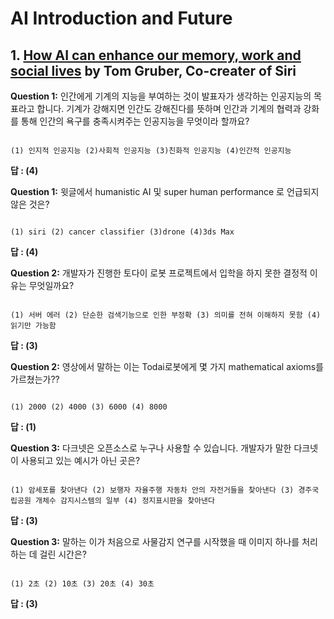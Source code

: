 # AI Introduction and Future
## 1. [How AI can enhance our memory, work and social lives](https://www.ted.com/talks/tom_gruber_how_ai_can_enhance_our_memory_work_and_social_lives?utm_campaign=tedspread&utm_medium=referral&utm_source=tedcomshare) by Tom Gruber, Co-creater of Siri
**Question 1:** 인간에게 기계의 지능을 부여하는 것이 발표자가 생각하는 인공지능의 목표라고 합니다. 기계가 강해지면 인간도 강해진다를 뜻하며 인간과 기계의 협력과 강화를 통해 인간의 욕구를 충족시켜주는 인공지능을 무엇이라 할까요?

```

(1) 인지적 인공지능 (2)사회적 인공지능 (3)친화적 인공지능 (4)인간적 인공지능
```

**답 : (4)**

**Question 1:** 윗글에서 humanistic AI 및 super human performance 로 언급되지 않은 것은?

```

(1) siri (2) cancer classifier (3)drone (4)3ds Max
```

**답 : (4)**

**Question 2:** 개발자가 진행한 토다이 로봇 프로젝트에서 입학을 하지 못한 결정적 이유는 무엇일까요?

```

(1) 서버 에러 (2) 단순한 검색기능으로 인한 부정확 (3) 의미를 전혀 이해하지 못함 (4) 읽기만 가능함
```

**답 : (3)**

**Question 2:** 영상에서 말하는 이는 Todai로봇에게 몇 가지 mathematical axioms를 가르쳤는가??

```

(1) 2000 (2) 4000 (3) 6000 (4) 8000
```

**답 : (1)**

**Question 3:** 다크넷은 오픈소스로 누구나 사용할 수 있습니다. 개발자가 말한 다크넷이 사용되고 있는 예시가 아닌 곳은?

```

(1) 암세포를 찾아낸다 (2) 보행자 자율주행 자동차 안의 자전거들을 찾아낸다 (3) 경주국립공원 개체수 감지시스템의 일부 (4) 정지표시판을 찾아낸다
```

**답 : (3)**

**Question 3:** 말하는 이가 처음으로 사물감지 연구를 시작했을 때 이미지 하나를 처리하는 데 걸린 시간은?

```

(1) 2초 (2) 10초 (3) 20초 (4) 30초
```

**답 : (3)**
